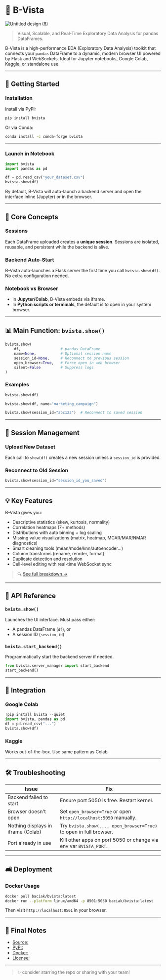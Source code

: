 # 📘 B-Vista
![Untitled design (8)](https://github.com/user-attachments/assets/e146c080-77cf-4477-8f96-16b56d563dbc)

> Visual, Scalable, and Real-Time Exploratory Data Analysis for pandas DataFrames.

B-Vista is a high-performance EDA (Exploratory Data Analysis) toolkit that connects your `pandas` DataFrame to a dynamic, modern browser UI powered by Flask and WebSockets. Ideal for Jupyter notebooks, Google Colab, Kaggle, or standalone use.

---

## 🔧 Getting Started

### Installation

Install via PyPI:
```bash
pip install bvista
```

Or via Conda:
```bash
conda install -c conda-forge bvista
```

---

### Launch in Notebook

```python
import bvista
import pandas as pd

df = pd.read_csv("your_dataset.csv")
bvista.show(df)
```

By default, B-Vista will auto-launch a backend server and open the interface inline (Jupyter) or in the browser.

---

## 🌟 Core Concepts

### Sessions
Each DataFrame uploaded creates a **unique session**. Sessions are isolated, reusable, and persistent while the backend is alive.

### Backend Auto-Start
B-Vista auto-launches a Flask server the first time you call `bvista.show(df)`. No extra configuration needed.

### Notebook vs Browser
- In **Jupyter/Colab**, B-Vista embeds via iframe.
- In **Python scripts or terminals**, the default is to open in your system browser.

---

## 📊 Main Function: `bvista.show()`

```python
bvista.show(
    df,                  # pandas DataFrame
    name=None,           # Optional session name
    session_id=None,     # Reconnect to previous session
    open_browser=True,   # Force open in web browser
    silent=False         # Suppress logs
)
```

### Examples
```python
bvista.show(df)

bvista.show(df, name="marketing_campaign")

bvista.show(session_id="abc123")  # Reconnect to saved session
```

---

## 🔄 Session Management

### Upload New Dataset
Each call to `show(df)` creates a new session unless a `session_id` is provided.

### Reconnect to Old Session
```python
bvista.show(session_id="session_id_you_saved")
```

---

## 💡 Key Features

B-Vista gives you:
- Descriptive statistics (skew, kurtosis, normality)
- Correlation heatmaps (7+ methods)
- Distributions with auto binning + log scaling
- Missing value visualizations (matrix, heatmap, MCAR/MAR/NMAR diagnostics)
- Smart cleaning tools (mean/mode/knn/autoencoder...)
- Column transforms (rename, reorder, format)
- Duplicate detection and resolution
- Cell-level editing with real-time WebSocket sync

> 🔍 [See full  breakdown →](docs/features.md)

---

## 📒 API Reference

### `bvista.show()`
Launches the UI interface. Must pass either:
- A pandas DataFrame (`df`), or
- A session ID (`session_id`)

### `bvista.start_backend()`
Programmatically start the backend server if needed.

```python
from bvista.server_manager import start_backend
start_backend()
```

---

## 📎 Integration

### Google Colab
```python
!pip install bvista --quiet
import bvista, pandas as pd
df = pd.read_csv("...")
bvista.show(df)
```

### Kaggle
Works out-of-the-box. Use same pattern as Colab.

---

## 🛠️ Troubleshooting

| Issue                                | Fix                                                                 |
|-------------------------------------|----------------------------------------------------------------------|
| Backend failed to start             | Ensure port 5050 is free. Restart kernel.                           |
| Browser doesn't open                | Set `open_browser=True` or open `http://localhost:5050` manually.   |
| Nothing displays in iframe (Colab)  | Try `bvista.show(..., open_browser=True)` to open in full browser. |
| Port already in use                 | Kill other apps on port 5050 or change via env var `BVISTA_PORT`.   |

---

## 🛋️ Deployment

### Docker Usage
```bash
docker pull baciak/bvista:latest
docker run --platform linux/amd64 -p 8501:5050 baciak/bvista:latest
```
Then visit `http://localhost:8501` in your browser.

---

## 🔹 Final Notes

- [Source:](https://github.com/Baci-Ak/b-vista)
- [PyPI:](https://pypi.org/project/bvista)
- [Docker:](https://hub.docker.com/r/baciak/bvista)
- [License:](LICENSE)

---

> ✨ consider starring the repo or sharing with your team!
